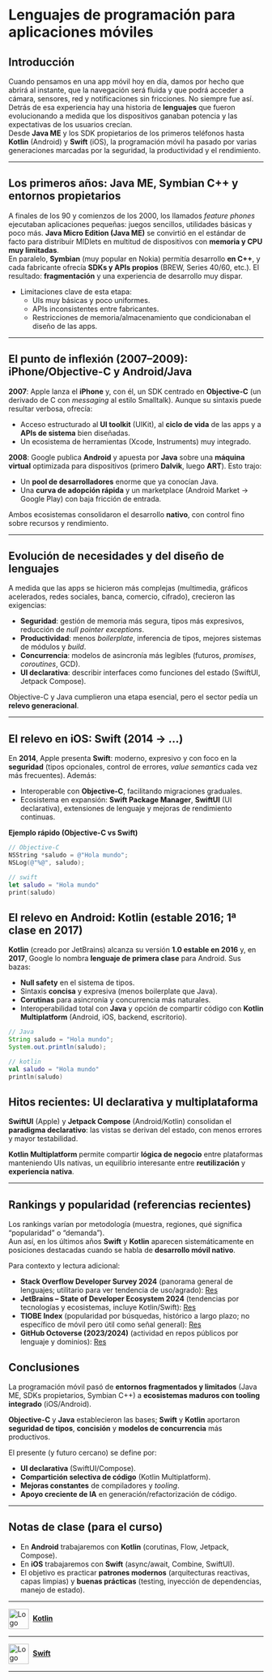 # Lenguajes de programación para aplicaciones móviles

## Introducción

Cuando pensamos en una app móvil hoy en día, damos por hecho que abrirá al instante, que la navegación será fluida y que podrá acceder a cámara, sensores, red y notificaciones sin fricciones. No siempre fue así. Detrás de esa experiencia hay una historia de **lenguajes** que fueron evolucionando a medida que los dispositivos ganaban potencia y las expectativas de los usuarios crecían.  
Desde **Java ME** y los SDK propietarios de los primeros teléfonos hasta **Kotlin** (Android) y **Swift** (iOS), la programación móvil ha pasado por varias generaciones marcadas por la seguridad, la productividad y el rendimiento.

<!-- Imagen sugerida: Línea de tiempo con hitos: Java ME / Symbian C++ → iPhone 2007 (Objective-C) → Android 2008 (Java/Dalvik) → Swift 2014 → Kotlin 2016/2017 → UI declarativa (SwiftUI/Compose) -->

---

## Los primeros años: Java ME, Symbian C++ y entornos propietarios

A finales de los 90 y comienzos de los 2000, los llamados *feature phones* ejecutaban aplicaciones pequeñas: juegos sencillos, utilidades básicas y poco más. **Java Micro Edition (Java ME)** se convirtió en el estándar de facto para distribuir MIDlets en multitud de dispositivos con **memoria y CPU muy limitadas**.  
En paralelo, **Symbian** (muy popular en Nokia) permitía desarrollo **en C++**, y cada fabricante ofrecía **SDKs y APIs propios** (BREW, Series 40/60, etc.). El resultado: **fragmentación** y una experiencia de desarrollo muy dispar.

- Limitaciones clave de esta etapa:
  - UIs muy básicas y poco uniformes.
  - APIs inconsistentes entre fabricantes.
  - Restricciones de memoria/almacenamiento que condicionaban el diseño de las apps.

<!-- Imagen sugerida: Collage de móviles pre-smartphone + logo Java ME + referencia a Symbian C++ -->

---

## El punto de inflexión (2007–2009): iPhone/Objective-C y Android/Java

**2007**: Apple lanza el **iPhone** y, con él, un SDK centrado en **Objective-C** (un derivado de C con *messaging* al estilo Smalltalk). Aunque su sintaxis puede resultar verbosa, ofrecía:
- Acceso estructurado al **UI toolkit** (UIKit), al **ciclo de vida** de las apps y a **APIs de sistema** bien diseñadas.
- Un ecosistema de herramientas (Xcode, Instruments) muy integrado.

**2008**: Google publica **Android** y apuesta por **Java** sobre una **máquina virtual** optimizada para dispositivos (primero **Dalvik**, luego **ART**). Esto trajo:
- Un **pool de desarrolladores** enorme que ya conocían Java.
- Una **curva de adopción rápida** y un marketplace (Android Market → Google Play) con baja fricción de entrada.

Ambos ecosistemas consolidaron el desarrollo **nativo**, con control fino sobre recursos y rendimiento.

<!-- Imagen sugerida: Dos columnas: iOS (Objective-C) y Android (Java), con iconos de herramientas (Xcode / Android Studio) -->

---

## Evolución de necesidades y del diseño de lenguajes

A medida que las apps se hicieron más complejas (multimedia, gráficos acelerados, redes sociales, banca, comercio, cifrado), crecieron las exigencias:

- **Seguridad**: gestión de memoria más segura, tipos más expresivos, reducción de *null pointer exceptions*.
- **Productividad**: menos *boilerplate*, inferencia de tipos, mejores sistemas de módulos y *build*.
- **Concurrencia**: modelos de asincronía más legibles (futuros, *promises*, *coroutines*, GCD).
- **UI declarativa**: describir interfaces como funciones del estado (SwiftUI, Jetpack Compose).

Objective-C y Java cumplieron una etapa esencial, pero el sector pedía un **relevo generacional**.

---

## El relevo en iOS: Swift (2014 → …)

En **2014**, Apple presenta **Swift**: moderno, expresivo y con foco en la **seguridad** (tipos opcionales, control de errores, *value semantics* cada vez más frecuentes). Además:
- Interoperable con **Objective-C**, facilitando migraciones graduales.
- Ecosistema en expansión: **Swift Package Manager**, **SwiftUI** (UI declarativa), extensiones de lenguaje y mejoras de rendimiento continuas.

**Ejemplo rápido (Objective-C vs Swift)**

```objective-c
// Objective-C
NSString *saludo = @"Hola mundo";
NSLog(@"%@", saludo);
```
```swift
// swift
let saludo = "Hola mundo"
print(saludo)
```

## El relevo en Android: Kotlin (estable 2016; 1ª clase en 2017)

**Kotlin** (creado por JetBrains) alcanza su versión **1.0 estable en 2016** y, en **2017**, Google lo nombra **lenguaje de primera clase** para Android. Sus bazas:

- **Null safety** en el sistema de tipos.
- Sintaxis **concisa** y expresiva (menos boilerplate que Java).
- **Corutinas** para asincronía y concurrencia más naturales.
- Interoperabilidad total con **Java** y opción de compartir código con **Kotlin Multiplatform** (Android, iOS, backend, escritorio).

```java
// Java
String saludo = "Hola mundo";
System.out.println(saludo);
```

```kotlin
// kotlin
val saludo = "Hola mundo"
println(saludo)
```
<!-- Imagen sugerida: Bloques de código Java vs Kotlin resaltando inferencia de tipos y concisión -->

## Hitos recientes: UI declarativa y multiplataforma

**SwiftUI** (Apple) y **Jetpack Compose** (Android/Kotlin) consolidan el **paradigma declarativo**: las vistas se derivan del estado, con menos errores y mayor testabilidad.

**Kotlin Multiplatform** permite compartir **lógica de negocio** entre plataformas manteniendo UIs nativas, un equilibrio interesante entre **reutilización** y **experiencia nativa**.

<!-- Imagen sugerida: Diagrama simple mostrando capas compartidas (dominio/datos) y UIs nativas (SwiftUI / Compose) -->

---

## Rankings y popularidad (referencias recientes)

Los rankings varían por metodología (muestra, regiones, qué significa “popularidad” o “demanda”).  
Aun así, en los últimos años **Swift** y **Kotlin** aparecen sistemáticamente en posiciones destacadas cuando se habla de **desarrollo móvil nativo**.  

Para contexto y lectura adicional:

- **Stack Overflow Developer Survey 2024** (panorama general de lenguajes; utilitario para ver tendencia de uso/agrado): [Res](https://survey.stackoverflow.co/2024/)
- **JetBrains – State of Developer Ecosystem 2024** (tendencias por tecnologías y ecosistemas, incluye Kotlin/Swift): [Res](https://www.jetbrains.com/lp/devecosystem-2024/)
- **TIOBE Index** (popularidad por búsquedas, histórico a largo plazo; no específico de móvil pero útil como señal general): [Res](https://www.tiobe.com/tiobe-index/)
- **GitHub Octoverse (2023/2024)** (actividad en repos públicos por lenguaje y dominios): [Res](https://octoverse.github.com/)

<!-- Imagen sugerida: Gráfico de barras con lenguajes más usados en móvil nativo, destacando Kotlin y Swift; anotar la fuente bajo el gráfico -->

## Conclusiones

La programación móvil pasó de **entornos fragmentados y limitados** (Java ME, SDKs propietarios, Symbian C++) a **ecosistemas maduros con tooling integrado** (iOS/Android).

**Objective-C** y **Java** establecieron las bases; **Swift** y **Kotlin** aportaron **seguridad de tipos**, **concisión** y **modelos de concurrencia** más productivos.

El presente (y futuro cercano) se define por:

- **UI declarativa** (SwiftUI/Compose).  
- **Compartición selectiva de código** (Kotlin Multiplatform).  
- **Mejoras constantes** de compiladores y *tooling*.  
- **Apoyo creciente de IA** en generación/refactorización de código.

---

## Notas de clase (para el curso)

- En **Android** trabajaremos con **Kotlin** (corutinas, Flow, Jetpack, Compose).  
- En **iOS** trabajaremos con **Swift** (async/await, Combine, SwiftUI).  
- El objetivo es practicar **patrones modernos** (arquitecturas reactivas, capas limpias) y **buenas prácticas** (testing, inyección de dependencias, manejo de estado).  

---
<img src="../imagenes/kotlin.png" alt="Logo Kotlin" style="height:40px; vertical-align:middle; margin-right:8px;">**[Kotlin](kotlin.md)**

---

<img src="../imagenes/swift.png" alt="Logo Swift" style="height:40px; vertical-align:middle; margin-right:8px;">**[Swift](swift.md)**

---